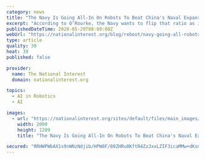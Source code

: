```yaml
---
category: news
title: "The Navy Is Going All-In On Robots To Beat China's Naval Expansion"
excerpt: "According to O’Rourke, the Navy wants to flip that ratio as it works toward a bigger fleet of as many as 355 ships. Sometime in the 2030s, there could be two small vessels for every large one. While the American fleet throughout its history has shifted back and forth between naval concepts favoring fewer large ships or more smaller ones,"
publishedDateTime: 2020-05-29T08:09:00Z
webUrl: "https://nationalinterest.org/blog/reboot/navy-going-all-robots-beat-chinas-naval-expansion-158491"
type: article
quality: 39
heat: 39
published: false

provider:
  name: The National Interest
  domain: nationalinterest.org

topics:
  - AI in Robotics
  - AI

images:
  - url: "https://nationalinterest.org/sites/default/files/main_images/2020-05-27T000000Z_129835352_RC24XG9WZBJB_RTRMADP_3_USA-SANCTIONS-MARITIME.JPG.jpg"
    width: 2000
    height: 1209
    title: "The Navy Is Going All-In On Robots To Beat China's Naval Expansion"

secured: "RRHWPWbAX1s9nWNzNdjib/HPW0F/80ZHRu0KftR4ZzJxxLZIF3icaMMw+dKsm8TVY0HNDj9Gh9BlxWTtmpYuFiolDdRps8HW/ijOoHXTDq7jmPVd1pTdjwKqbzFL+Aw6rEcZwkBZLoBeQKhN2zZ7XZGKbZwRAFYs2hjTYFV5dKEnLpebcWrTN1E2mzfnRlD0VQH0tj9VPIlNeDNV/mOgPVkvVFvHVlOiVFQIvRYlRIi29nBk7NmoZZ6ClwG8eYZle4VnkwOsV5hCJSQ69axF9H0oKMpD4z+4cM/j0d+xcf/XPBVm+XLyXFFP5sr3i2ZlZoF0y496MuYUBEbOmuoC8T+LUVhtGxOrGRD+l2Sv2rTe7z5G9WPZBgfnjuiR8d6lpEaUgPulSIqaRjfb94mL3lg7dteBL5PB1cf/jOnzjs1pPsLN9Y8l+ELPWgHQatQtPkF21R1IsIXquV/PRWGVu20AOIuXMBXVLEoa44tUrgc=;CkZ0ZI2niP0YlXJ5R2gEUA=="
---
```


